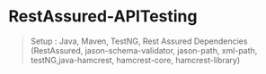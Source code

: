 # RestAssured-APITesting
> Setup :  Java, Maven, TestNG, Rest Assured Dependencies (RestAssured, jason-schema-validator, jason-path, xml-path, testNG,java-hamcrest, hamcrest-core, hamcrest-library)
